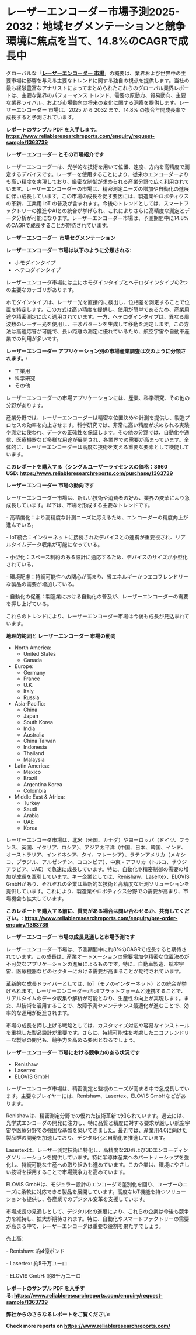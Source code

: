 <p><h1>レーザーエンコーダー市場予測2025-2032：地域セグメンテーションと競争環境に焦点を当て、14.8%のCAGRで成長中</h1></p><p>グローバルな「<a href="https://www.reliableresearchreports.com/global-laser-encoder-market-r1363739?utm_campaign=107&utm_medium=6&utm_source=Github&utm_content=ia&utm_term=03032025&utm_id=laser-encoder"><strong>レーザーエンコーダー 市場</strong></a>」の概要は、業界および世界中の主要市場に影響を与える主要なトレンドに関する独自の視点を提供します。当社の最も経験豊富なアナリストによってまとめられたこれらのグローバル業界レポートは、主要な業界のパフォーマンス トレンド、需要の原動力、貿易動向、主要な業界ライバル、および市場動向の将来の変化に関する洞察を提供します。レーザーエンコーダー 市場は、2025 から 2032 まで、14.8% の複合年間成長率で成長すると予測されています。</p>
<p><strong>レポートのサンプル PDF を入手します。</strong><strong><a href="https://www.reliableresearchreports.com/enquiry/request-sample/1363739?utm_campaign=107&utm_medium=6&utm_source=Github&utm_content=ia&utm_term=03032025&utm_id=laser-encoder">https://www.reliableresearchreports.com/enquiry/request-sample/1363739</a></strong></p>
<p><strong>レーザーエンコーダー とその市場紹介です</strong></p>
<p><p>レーザーエンコーダーは、光学的な技術を用いて位置、速度、方向を高精度で測定するデバイスです。レーザーを使用することにより、従来のエンコーダーよりも高い精度を実現しており、厳密な制御が求められる産業分野で広く利用されています。レーザーエンコーダーの市場は、精密測定ニーズの増加や自動化の進展に伴い成長しています。この市場の成長を促す要因には、製造業やロボティクスの革新、工業用 IoT の普及が含まれます。今後のトレンドとしては、スマートファクトリーの推進やAIとの統合が挙げられ、これによりさらに高精度な測定とデータ分析が可能になります。レーザーエンコーダー市場は、予測期間中に14.8%のCAGRで成長することが期待されています。</p><strong><a href="|AUTHORITHY_DOMAIN_URL|?utm_campaign=107&utm_medium=6&utm_source=Github&utm_content=ia&utm_term=03032025&utm_id=laser-encoder"></a></strong></p>
<p><strong>レーザーエンコーダー&nbsp;</strong><strong>&nbsp;市場セグメンテーション</strong></p>
<p><strong>レーザーエンコーダー 市場は以下のように分類される:</strong>&nbsp;</p>
<p><ul><li>ホモダインタイプ</li><li>ヘテロダインタイプ</li></ul></p>
<p><p>レーザーエンコーダ市場には主にホモダインタイプとヘテロダインタイプの2つの主要なカテゴリがあります。</p><p>ホモダインタイプは、レーザー光を直接的に検出し、位相差を測定することで位置を特定します。この方式は高い精度を提供し、使用が簡単であるため、産業用途や精密測定に広く適用されています。一方、ヘテロダインタイプは、異なる周波数のレーザー光を使用し、干渉パターンを生成して移動を測定します。この方法は高速応答が可能で、長い距離の測定に優れているため、航空宇宙や自動車産業での利用が多いです。</p></p>
<p><strong> レーザーエンコーダー アプリケーション別の市場産業調査は次のように分類されます。:</strong></p>
<p><ul><li>工業用</li><li>科学研究</li><li>その他</li></ul></p>
<p><p>レーザーエンコーダーの市場アプリケーションには、産業、科学研究、その他の分野があります。</p><p>産業分野では、レーザーエンコーダーは精密な位置決めや計測を提供し、製造プロセスの効率を向上させます。科学研究では、非常に高い精度が求められる実験や測定に使われ、データの正確性を保証します。その他の分野では、自動化や通信、医療機器など多様な用途が展開され、各業界での需要が高まっています。全体的に、レーザーエンコーダーは高度な技術を支える重要な要素として機能しています。</p></p>
<p><strong>このレポートを購入する（シングルユーザーライセンスの価格：3660 USD:</strong><strong>&nbsp;<a href="https://www.reliableresearchreports.com/purchase/1363739?utm_campaign=107&utm_medium=6&utm_source=Github&utm_content=ia&utm_term=03032025&utm_id=laser-encoder">https://www.reliableresearchreports.com/purchase/1363739</a></strong></p>
<p><strong>レーザーエンコーダー 市場の動向です</strong></p>
<p><p>レーザーエンコーダー市場は、新しい技術や消費者の好み、業界の変革により急成長しています。以下は、市場を形成する主要なトレンドです。</p><p>- 高精度化：より高精度な計測ニーズに応えるため、エンコーダーの精度向上が進んでいる。</p><p>- IoT統合：インターネットに接続されたデバイスとの連携が重要視され、リアルタイムデータ収集が可能になっている。</p><p>- 小型化：スペース制約のある設計に適応するため、デバイスのサイズが小型化されている。</p><p>- 環境配慮：持続可能性への関心が高まり、省エネルギーかつエコフレンドリーな製品の需要が増加している。</p><p>- 自動化の促進：製造業における自動化の普及が、レーザーエンコーダーの需要を押し上げている。</p><p>これらのトレンドにより、レーザーエンコーダー市場は今後も成長が見込まれています。</p></p>
<p><strong>地理的範囲と レーザーエンコーダー 市場の動向</strong></p>
<p><ul>
    <li>
        North America:
        <ul>
            <li>United States</li>
            <li>Canada</li>
        </ul>
    </li>
    <li>
        Europe:
        <ul>
            <li>Germany</li>
            <li>France</li>
            <li>U.K.</li>
            <li>Italy</li>
            <li>Russia</li>
        </ul>
    </li>
    <li>
        Asia-Pacific:
        <ul>
            <li>China</li>
            <li>Japan</li>
            <li>South Korea</li>
            <li>India</li>
            <li>Australia</li>
            <li>China Taiwan</li>
            <li>Indonesia</li>
            <li>Thailand</li>
            <li>Malaysia</li>
        </ul>
    </li>
    <li>
        Latin America:
        <ul>
            <li>Mexico</li>
            <li>Brazil</li>
            <li>Argentina Korea</li>
            <li>Colombia</li>
        </ul>
    </li>
    <li>
        Middle East & Africa:
        <ul>
            <li>Turkey</li>
            <li>Saudi</li>
            <li>Arabia</li>
            <li>UAE</li>
            <li>Korea</li>
        </ul>
    </li>
    </ul></p>
<p><p>レーザーエンコーダ市場は、北米（米国、カナダ）やヨーロッパ（ドイツ、フランス、英国、イタリア、ロシア）、アジア太平洋（中国、日本、韓国、インド、オーストラリア、インドネシア、タイ、マレーシア）、ラテンアメリカ（メキシコ、ブラジル、アルゼンチン、コロンビア）、中東・アフリカ（トルコ、サウジアラビア、UAE）で急速に成長しています。特に、自動化や精密制御の需要の増加が成長を牽引しています。キー企業としては、Renishaw、Lasertex、ELOVIS GmbHがあり、それぞれの企業は革新的な技術と高精度な計測ソリューションを提供しています。これにより、製造業やロボティクス分野での需要が高まり、市場機会も拡大しています。</p></p>
<p><strong>このレポートを購入する前に、質問がある場合は問い合わせるか、共有してください。:&nbsp;<a href="https://www.reliableresearchreports.com/enquiry/pre-order-enquiry/1363739?utm_campaign=107&utm_medium=6&utm_source=Github&utm_content=ia&utm_term=03032025&utm_id=laser-encoder">https://www.reliableresearchreports.com/enquiry/pre-order-enquiry/1363739</a></strong></p>
<p><strong>レーザーエンコーダー 市場の成長見通しと市場予測です</strong></p>
<p><p>レーザーエンコーダー市場は、予測期間中に約8%のCAGRで成長すると期待されています。この成長は、産業オートメーションの需要増加や精密な位置決めが不可欠なアプリケーションの進展によるものです。特に、自動車製造、航空宇宙、医療機器などのセクターにおける需要が高まることが期待されています。</p><p>革新的な成長ドライバーとしては、IoT（モノのインターネット）との統合が挙げられます。レーザーエンコーダーがIoTプラットフォームと連携することで、リアルタイムのデータ収集や解析が可能となり、生産性の向上が実現します。また、AI技術を活用することで、故障予測やメンテナンス最適化が進むことで、効率的な運用が促進されます。</p><p>市場の成長を押し上げる戦略としては、カスタマイズ対応や容易なインストールを重視した製品設計が重要です。さらに、持続可能性を考慮したエコフレンドリーな製品の開発も、競争力を高める要因となるでしょう。</p></p>
<p><strong>レーザーエンコーダー 市場における競争力のある状況です</strong></p>
<p><ul><li>Renishaw</li><li>Lasertex</li><li>ELOVIS GmbH</li></ul></p>
<p><p>レーザーエンコーダ市場は、精密測定と監視のニーズが高まる中で急成長しています。主要なプレイヤーには、Renishaw、Lasertex、ELOVIS GmbHなどがあります。</p><p>Renishawは、精密測定分野での優れた技術革新で知られています。過去には、光学式エンコーダの開発に注力し、特に品質と精度に対する要求が厳しい航空宇宙や医療分野での強固な基盤を築いてきました。最近では、産業用4.0に向けた製品群の開発を加速しており、デジタル化と自動化を推進しています。</p><p>Lasertexは、レーザー測定技術に特化し、高精度な2Dおよび3Dエンコーディングソリューションを提供しています。特に半導体産業へのパートナーシップを強化し、持続可能な生産への取り組みも進めています。この企業は、環境にやさしい技術を採用することで市場競争力を高めています。</p><p>ELOVIS GmbHは、モジュラー設計のエンコーダで差別化を図り、ユーザーのニーズに柔軟に対応できる製品を展開しています。高度なIoT機能を持つソリューションも提供し、各産業でのデジタル変革を支援しています。</p><p>市場成長の見通しとして、デジタル化の進展により、これらの企業は今後も競争力を維持し、拡大が期待されます。特に、自動化やスマートファクトリーの需要が高まる中で、レーザーエンコーダは重要な役割を果たすでしょう。</p><p>売上高:</p><p>- Renishaw: 約4億ポンド</p><p>- Lasertex: 約5千万ユーロ</p><p>- ELOVIS GmbH: 約8千万ユーロ</p></p>
<p><strong>レポートのサンプル PDF を入手する:&nbsp;<a href="https://www.reliableresearchreports.com/enquiry/request-sample/1363739?utm_campaign=107&utm_medium=6&utm_source=Github&utm_content=ia&utm_term=03032025&utm_id=laser-encoder">https://www.reliableresearchreports.com/enquiry/request-sample/1363739</a></strong></p>
<p></p>
<p></p>
<p></p>
<p></p>
<p><strong>弊社からのさらなるレポートをご覧ください:</strong></p>
<p><strong>Check more reports on <a href="https://www.reliableresearchreports.com/?utm_campaign=107&utm_medium=6&utm_source=Github&utm_content=ia&utm_term=03032025&utm_id=laser-encoder">https://www.reliableresearchreports.com/</a></strong></p>